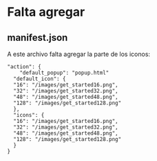 # Falta agregar

## manifest.json

A este archivo falta agregar la parte de los iconos:

```
"action": {
	"default_popup": "popup.html"
  "default_icon": {
  "16": "/images/get_started16.png",
  "32": "/images/get_started32.png",
  "48": "/images/get_started48.png",
  "128": "/images/get_started128.png"
  },
  "icons": {
  "16": "/images/get_started16.png",
  "32": "/images/get_started32.png",
  "48": "/images/get_started48.png",
  "128": "/images/get_started128.png"
  }
}
```
